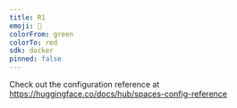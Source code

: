 ```yaml
---
title: R1
emoji: 🚀
colorFrom: green
colorTo: red
sdk: docker
pinned: false
---
```


Check out the configuration reference at https://huggingface.co/docs/hub/spaces-config-reference
